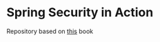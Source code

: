 # Spring Security in Action


Repository based on [this](https://learning.oreilly.com/library/view/spring-security-in/9781617297731/) book
